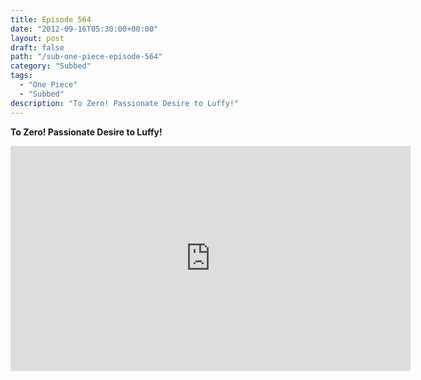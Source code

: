 ```yaml
---
title: Episode 564
date: "2012-09-16T05:30:00+00:00"
layout: post
draft: false
path: "/sub-one-piece-episode-564"
category: "Subbed"
tags:
  - "One Piece"
  - "Subbed"
description: "To Zero! Passionate Desire to Luffy!"
---
```


**To Zero! Passionate Desire to Luffy!**

<iframe width="640" height="360" src="https://www.rapidvideo.com/e/G6FRPFE66N" frameborder="0" marginwidth=0 marginheight=0 scrolling=no allowfullscreen></iframe>

